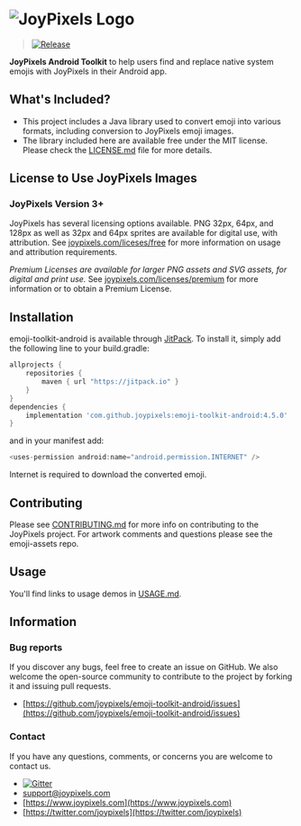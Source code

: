 # ![JoyPixels Logo](https://www.joypixels.com/images/logos/logo-cyan.svg)

> [![Release](https://jitpack.io/v/joypixels/emoji-toolkit-android.svg)](https://github.com/joypixels/emoji-toolkit-android)

**JoyPixels Android Toolkit** to help users find and replace native system emojis with JoyPixels in their Android app.


## What's Included?

 - This project includes a Java library used to convert emoji into various formats, including conversion to JoyPixels emoji images.
 - The library included here are available free under the MIT license.  Please check the [LICENSE.md](LICENSE.md) file for more details.
 
 
## License to Use JoyPixels Images
 
### JoyPixels Version 3+
 
 JoyPixels has several licensing options available. PNG 32px, 64px, and 128px as well as 32px and 64px sprites are available for digital use, with attribution. See [joypixels.com/liceses/free](https://www.joypixels.com/licenses/free) for more information on usage and attribution requirements.
 
 *Premium Licenses are available for larger PNG assets and SVG assets, for digital and print use.* See [joypixels.com/licenses/premium](https://www.joypixels.com/licenses/premium) for more information or to obtain a Premium License.
 

## Installation

emoji-toolkit-android is available through [JitPack](https://jitpack.io). To install
it, simply add the following line to your build.gradle:

```gradle
allprojects {
    repositories {
        maven { url "https://jitpack.io" }
    }
}
dependencies {
    implementation 'com.github.joypixels:emoji-toolkit-android:4.5.0'
}
```
and in your manifest add:

```gradle
<uses-permission android:name="android.permission.INTERNET" />
```

Internet is required to download the converted emoji. 

## Contributing
Please see [CONTRIBUTING.md](CONTRIBUTING.md) for more info on contributing to the JoyPixels project. For artwork comments and questions please see the emoji-assets repo.

## Usage
You'll find links to usage demos in [USAGE.md](USAGE.md).


## Information

### Bug reports

If you discover any bugs, feel free to create an issue on GitHub. We also welcome the open-source community to contribute to the project by forking it and issuing pull requests.

 *  [https://github.com/joypixels/emoji-toolkit-android/issues](https://github.com/joypixels/emoji-toolkit-android/issues)


### Contact

If you have any questions, comments, or concerns you are welcome to contact us.

*  [![Gitter](https://badges.gitter.im/Join%20Chat.svg)](https://gitter.im/emojione/emojione?utm_source=badge&utm_medium=badge&utm_campaign=pr-badge)
* [support@joypixels.com](mailto:support@joypixels.com)
* [https://www.joypixels.com](https://www.joypixels.com)
* [https://twitter.com/joypixels](https://twitter.com/joypixels)
